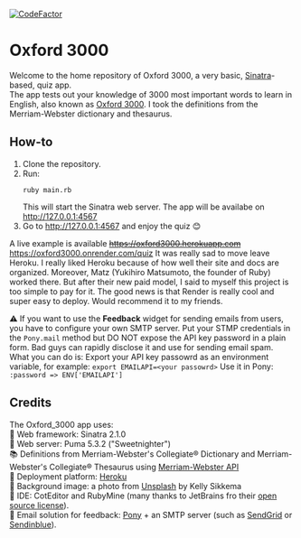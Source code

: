 [![CodeFactor](https://www.codefactor.io/repository/github/antonvasilev52/oxford_3000/badge)](https://www.codefactor.io/repository/github/antonvasilev52/oxford_3000)


# Oxford 3000 

Welcome to the home repository of Oxford 3000, a very basic, [Sinatra](http://sinatrarb.com)-based, quiz app.  
The app tests out your knowledge of 3000 most important words to learn in English, also known as [Oxford 3000](https://www.oxfordlearnersdictionaries.com/about/oxford3000). I took the definitions from the Merriam-Webster dictionary and thesaurus.

## How-to

1. Clone the repository.
2. Run:
    ```
    ruby main.rb
    ```
    This will start the Sinatra web server. The app will be availabe on http://127.0.0.1:4567
3. Go to http://127.0.0.1:4567 and enjoy the quiz :blush:

A live example is available ~~https://oxford3000.herokuapp.com~~ https://oxford3000.onrender.com/quiz
It was really sad to move leave Heroku. I really liked Heroku because of how well their site and docs are organized.
Moreover, Matz (Yukihiro Matsumoto, the founder of Ruby) worked there. But after their new paid model, I said to myself this project is too simple to pay for it. The good news is that Render is really cool and super easy to deploy. Would recommend it to my friends.

:warning: If you want to use the **Feedback** widget for sending emails from users, you have to configure your own SMTP server. Put your STMP credentials in the `Pony.mail` method but DO NOT expose the API key password in a plain form. Bad guys can rapidly disclose it and use for sending email spam.  
What you can do is:
Export your API key passowrd as an environment variable, for example:
    ```
  export EMAILAPI=<your passowrd>
    ```
Use it in Pony: `:password => ENV['EMAILAPI']`

## Credits
The Oxford_3000 app uses:  
 :microphone: Web framework: Sinatra 2.1.0  
 :tiger2: Web server: Puma 5.3.2 ("Sweetnighter")  
 :books: Definitions from Merriam-Webster's Collegiate® Dictionary and Merriam-Webster's Collegiate® Thesaurus using [Merriam-Webster API](https://dictionaryapi.com/products/index)  
 :rocket: Deployment platform: [Heroku](http://heroku.com)  
 :art: Background image: a photo from [Unsplash](https://unsplash.com/photos/tk9RQCq5eQo) by Kelly Sikkema  
:gem: IDE: CotEditor and RubyMine (many thanks to JetBrains fro their [open source license](https://www.jetbrains.com/community/opensource/#support)).  
:incoming_envelope: Email solution for feedback: [Pony](https://github.com/benprew/pony) + an SMTP server (such as [SendGrid](https://sendgrid.com) or [Sendinblue](https://www.sendinblue.com)).
